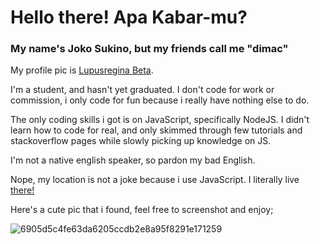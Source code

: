 # Hello there! Apa Kabar-mu?

### My name's Joko Sukino, but my friends call me "dimac"

My profile pic is [Lupusregina Beta](https://mywaifulist.moe/waifu/lupusregina-beta-overlord).

I'm a student, and hasn't yet graduated. I don't code for work or commission, i only code for fun because i really have nothing else to do.

The only coding skills i got is on JavaScript, specifically NodeJS. I didn't learn how to code for real, and only skimmed through few tutorials and stackoverflow pages while slowly picking up knowledge on JS.

I'm not a native english speaker, so pardon my bad English. 

Nope, my location is not a joke because i use JavaScript. I literally live [there!](https://en.wikipedia.org/wiki/Java)

Here's a cute pic that i found, feel free to screenshot and enjoy;

![6905d5c4fe63da6205ccdb2e8a95f8291e171259](https://user-images.githubusercontent.com/79780581/142172162-944180f6-a1da-407c-b025-c26036199ae3.jpeg)
